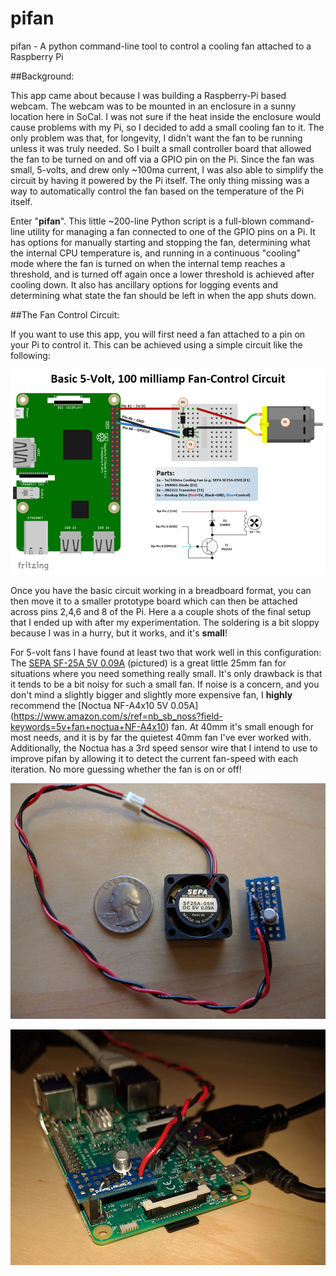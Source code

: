 # pifan
pifan - A python command-line tool to control a cooling fan attached to a Raspberry Pi

##Background:

This app came about because I was building a Raspberry-Pi based webcam.  The webcam was to be mounted in an enclosure in a sunny location here in SoCal.  I was not sure if the heat inside the enclosure would cause problems with my Pi, so I decided to add a small cooling fan to it.  The only problem was that, for longevity, I didn't want the fan to be running unless it was truly needed.  So I built a small controller board that allowed the fan to be turned on and off via a GPIO pin on the Pi.  Since the fan was small, 5-volts, and drew only ~100ma current, I was also able to simplify the circuit by having it powered by the Pi itself.  The only thing missing was a way to automatically control the fan based on the temperature of the Pi itself.

Enter "__pifan__".  This little ~200-line Python script is a full-blown command-line utility for managing a fan connected to one of the GPIO pins on a Pi.  It has options for manually starting and stopping the fan, determining what the internal CPU temperature is, and running in a continuous "cooling" mode where the fan is turned on when the internal temp reaches a threshold, and is turned off again once a lower threshold is achieved after cooling down.  It also has ancillary options for logging events and determining what state the fan should be left in when the app shuts down.

##The Fan Control Circuit:

If you want to use this app, you will first need a fan attached to a pin on your Pi to control it.  This can be achieved using a simple circuit like the following:

![pifan-basic-5v-100ma-fan-control-module](https://github.com/TheRealMrChips/pifan/blob/master/pifan-basic-5v-100ma-fan-control-module.png "Pifan - Basic 5v-100ma Fan Control Module")

Once you have the basic circuit working in a breadboard format, you can then move it to a smaller prototype board which can then be attached across pins 2,4,6 and 8 of the Pi.  Here a a couple shots of the final setup that I ended up with after my experimentation. The soldering is a bit sloppy because I was in a hurry, but it works, and it's __small__!

For 5-volt fans I have found at least two that work well in this configuration: The [SEPA SF-25A 5V 0.09A](https://www.amazon.com/s/ref=nb_sb_noss?field-keywords=5v+fan+SEPA+SF-25A) (pictured) is a great little 25mm fan for situations where you need something really small.  It's only drawback is that it tends to be a bit noisy for such a small fan.  If noise is a concern, and you don't mind a slightly bigger and slightly more expensive fan, I __highly__ recommend the [Noctua NF-A4x10 5V 0.05A] (https://www.amazon.com/s/ref=nb_sb_noss?field-keywords=5v+fan+noctua+NF-A4x10) fan.  At 40mm it's small enough for most needs, and it is by far the quietest 40mm fan I've ever worked with.  Additionally, the Noctua has a 3rd speed sensor wire that I intend to use to improve pifan by allowing it to detect the current fan-speed with each iteration. No more guessing whether the fan is on or off!

![pifan-controller-image-1](https://github.com/TheRealMrChips/pifan/blob/master/pifan-controller-1.jpg "Pifan - Example Controller")

![pifan-controller-image-2](https://github.com/TheRealMrChips/pifan/blob/master/pifan-controller-2.jpg "Pifan - Example Controller")





